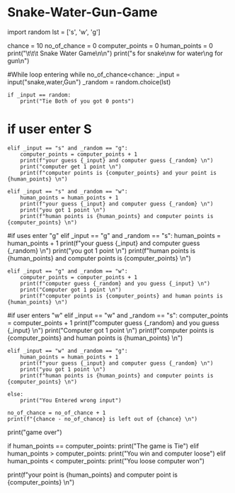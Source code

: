 # Snake-Water-Gun-Game

import random
lst = ['s', 'w', 'g']

chance = 10
no_of_chance = 0
computer_points = 0
human_points = 0
print("\t\t\t Snake Water Game\n\n")
print("s for snake\nw for water\ng for gun\n")

#While loop entering
while no_of_chance<chance:
    _input = input("snake,water,Gun")
    _random = random.choice(lst)

    if _input == random:
        print("Tie Both of you got 0 ponts")
# if user enter S
    elif _input == "s" and _random == "g":
        computer_points = computer_points + 1
        print(f"your guess {_input} and computer guess {_random} \n")
        print("computer get 1 point \n")
        print(f"computer points is {computer_points} and your point is {human_points} \n")

    elif _input == "s" and _random == "w":
        human_points = human_points + 1
        print(f"your guess {_input} and computer guess {_random} \n")
        print("you got 1 point \n")
        print(f"human points is {human_points} and computer points is {computer_points} \n")
#if uses enter "g"
    elif _input == "g" and _random == "s":
        human_points = human_points + 1
        print(f"your guess {_input} and computer guess {_random} \n")
        print("you got 1 point \n")
        print(f"human points is {human_points} and computer points is {computer_points} \n")

    elif _input == "g" and _random == "w":
        computer_points = computer_points + 1
        print(f"computer guess {_random} and you guess {_input} \n")
        print("Computer got 1 point \n")
        print(f"computer points is {computer_points} and human points is {human_points} \n")
#if user enters "w"
    elif _input == "w" and _random == "s":
        computer_points = computer_points + 1
        print(f"computer guess {_random} and you guess {_input} \n")
        print("Computer got 1 point \n")
        print(f"computer points is {computer_points} and human points is {human_points} \n")

    elif _input == "w" and _random == "g":
        human_points = human_points + 1
        print(f"your guess {_input} and computer guess {_random} \n")
        print("you got 1 point \n")
        print(f"human points is {human_points} and computer points is {computer_points} \n")

    else:
        print("You Entered wrong input")

    no_of_chance = no_of_chance + 1
    print(f"{chance - no_of_chance} is left out of {chance} \n")

print("game over")

if human_points == computer_points:
    print("The game is Tie")
elif human_points > computer_points:
    print("You win and computer loose")
elif human_points < computer_points:
    print("You loose computer won")

print(f"your point is {human_points} and computer point is {computer_points} \n")
